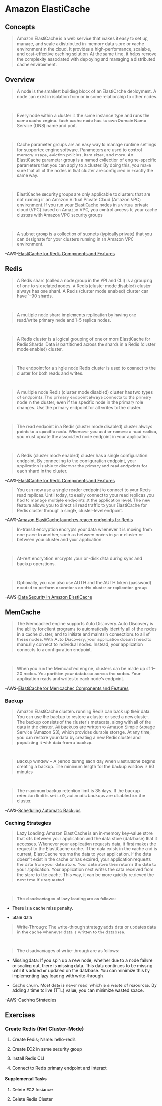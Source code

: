 # Amazon ElastiCache

## Concepts

> Amazon ElastiCache is a web service that makes it easy to set up, manage, and scale a distributed in-memory data store or cache environment in the cloud. It provides a high-performance, scalable, and cost-effective caching solution. At the same time, it helps remove the complexity associated with deploying and managing a distributed cache environment.

## Overview

> A node is the smallest building block of an ElastiCache deployment. A node can exist in isolation from or in some relationship to other nodes.

&nbsp;

> Every node within a cluster is the same instance type and runs the same cache engine. Each cache node has its own Domain Name Service (DNS) name and port.

&nbsp;

> Cache parameter groups are an easy way to manage runtime settings for supported engine software. Parameters are used to control memory usage, eviction policies, item sizes, and more. An ElastiCache parameter group is a named collection of engine-specific parameters that you can apply to a cluster. By doing this, you make sure that all of the nodes in that cluster are configured in exactly the same way.

&nbsp;

> ElastiCache security groups are only applicable to clusters that are not running in an Amazon Virtual Private Cloud (Amazon VPC) environment. If you run your ElastiCache nodes in a virtual private cloud (VPC) based on Amazon VPC, you control access to your cache clusters with Amazon VPC security groups.

&nbsp;

> A subnet group is a collection of subnets (typically private) that you can designate for your clusters running in an Amazon VPC environment.

-AWS-[ElastiCache for Redis Components and Features](https://docs.aws.amazon.com/AmazonElastiCache/latest/red-ug/WhatIs.Components.html)

## Redis

> A Redis shard (called a node group in the API and CLI) is a grouping of one to six related nodes. A Redis (cluster mode disabled) cluster always has one shard. A Redis (cluster mode enabled) cluster can have 1–90 shards.

&nbsp;

> A multiple node shard implements replication by having one read/write primary node and 1–5 replica nodes.

&nbsp;

> A Redis cluster is a logical grouping of one or more ElastiCache for Redis Shards. Data is partitioned across the shards in a Redis (cluster mode enabled) cluster.

&nbsp;

> The endpoint for a single node Redis cluster is used to connect to the cluster for both reads and writes.

&nbsp;

> A multiple node Redis (cluster mode disabled) cluster has two types of endpoints. The primary endpoint always connects to the primary node in the cluster, even if the specific node in the primary role changes. Use the primary endpoint for all writes to the cluster.

&nbsp;

> The read endpoint in a Redis (cluster mode disabled) cluster always points to a specific node. Whenever you add or remove a read replica, you must update the associated node endpoint in your application.

&nbsp;

> A Redis (cluster mode enabled) cluster has a single configuration endpoint. By connecting to the configuration endpoint, your application is able to discover the primary and read endpoints for each shard in the cluster.

-AWS-[ElastiCache for Redis Components and Features](https://docs.aws.amazon.com/AmazonElastiCache/latest/red-ug/WhatIs.Components.html)

> You can now use a single reader endpoint to connect to your Redis read replicas. Until today, to easily connect to your read replicas you had to manage multiple endpoints at the application level. The new feature allows you to direct all read traffic to your ElastiCache for Redis cluster through a single, cluster-level endpoint.

-AWS-[Amazon ElastiCache launches reader endpoints for Redis](https://aws.amazon.com/about-aws/whats-new/2019/06/amazon-elasticache-launches-reader-endpoint-for-redis/)

> In-transit encryption encrypts your data whenever it is moving from one place to another, such as between nodes in your cluster or between your cluster and your application.

&nbsp;

> At-rest encryption encrypts your on-disk data during sync and backup operations.

&nbsp;

> Optionally, you can also use AUTH and the AUTH token (password) needed to perform operations on this cluster or replication group.

-AWS-[Data Security in Amazon ElastiCache](https://docs.aws.amazon.com/AmazonElastiCache/latest/red-ug/encryption.html)

## MemCache

> The Memcached engine supports Auto Discovery. Auto Discovery is the ability for client programs to automatically identify all of the nodes in a cache cluster, and to initiate and maintain connections to all of these nodes. With Auto Discovery, your application doesn't need to manually connect to individual nodes. Instead, your application connects to a configuration endpoint.

&nbsp;

> When you run the Memcached engine, clusters can be made up of 1–20 nodes. You partition your database across the nodes. Your application reads and writes to each node's endpoint.

-AWS-[ElastiCache for Memcached Components and Features](https://docs.aws.amazon.com/AmazonElastiCache/latest/mem-ug/WhatIs.Components.html)

### Backup

> Amazon ElastiCache clusters running Redis can back up their data. You can use the backup to restore a cluster or seed a new cluster. The backup consists of the cluster's metadata, along with all of the data in the cluster. All backups are written to Amazon Simple Storage Service (Amazon S3), which provides durable storage. At any time, you can restore your data by creating a new Redis cluster and populating it with data from a backup.

&nbsp;

> Backup window – A period during each day when ElastiCache begins creating a backup. The minimum length for the backup window is 60 minutes

&nbsp;

> The maximum backup retention limit is 35 days. If the backup retention limit is set to 0, automatic backups are disabled for the cluster.

-AWS-[Scheduling Automatic Backups](https://docs.aws.amazon.com/AmazonElastiCache/latest/red-ug/backups-automatic.html)

### Caching Strategies

> Lazy Loading: Amazon ElastiCache is an in-memory key-value store that sits between your application and the data store (database) that it accesses. Whenever your application requests data, it first makes the request to the ElastiCache cache. If the data exists in the cache and is current, ElastiCache returns the data to your application. If the data doesn't exist in the cache or has expired, your application requests the data from your data store. Your data store then returns the data to your application. Your application next writes the data received from the store to the cache. This way, it can be more quickly retrieved the next time it's requested.

&nbsp;

> The disadvantages of lazy loading are as follows:

- There is a cache miss penalty.

- Stale data

> Write-Through: The write-through strategy adds data or updates data in the cache whenever data is written to the database.

&nbsp;

> The disadvantages of write-through are as follows:

- Missing data: If you spin up a new node, whether due to a node failure or scaling out, there is missing data. This data continues to be missing until it's added or updated on the database. You can minimize this by implementing lazy loading with write-through.

- Cache churn: Most data is never read, which is a waste of resources. By adding a time to live (TTL) value, you can minimize wasted space.

-AWS-[Caching Strategies](https://docs.aws.amazon.com/AmazonElastiCache/latest/red-ug/Strategies.html)

## Exercises

### Create Redis (Not Cluster-Mode)

1. Create Redis; Name: hello-redis

2. Create EC2 in same security group

3. Install Redis CLI

4. Connect to Redis primary endpoint and interact

#### Supplemental Tasks

1. Delete EC2 Instance

2. Delete Redis Cluster
